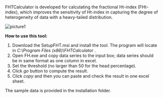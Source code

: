 FHTCalculator is developed for calculating the fractional Ht-index (FHt-index), which improves the sensitivity of Ht-index in capturing the degree of heterogeneity of data with a heavy-tailed distribution. 

![picture1](https://cloud.githubusercontent.com/assets/6545129/21603466/e1a5a698-d19d-11e6-8f3b-710c74100077.jpg)

<b> How to use this tool: </b>

1. Download the SetupFHT.msi and install the tool. The program will locate in <i> C:\Program Files (x86)\FHTCalculator </i>. 
2. Open FH.exe and copy data series to the input box; data series should be in same format as one column in excel.
3. Set the threshold (no larger than 50 for the head percentage).
4. Click <i> go </i> button to compute the result. 
5. Click <i> copy </i> and then you can paste and check the result in one excel sheet.  

The sample data is provided in the installation folder. 
